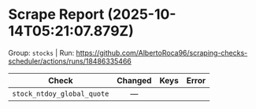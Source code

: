 # Scrape Report (2025-10-14T05:21:07.879Z)

Group: `stocks`  |  Run: https://github.com/AlbertoRoca96/scraping-checks-scheduler/actions/runs/18486335466

| Check | Changed | Keys | Error |
|---|:---:|:--|:--|
| `stock_ntdoy_global_quote` | — |  |  |
